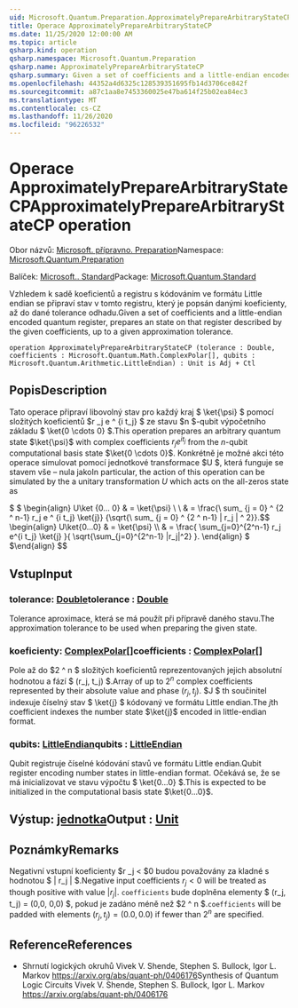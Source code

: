 ```yaml
---
uid: Microsoft.Quantum.Preparation.ApproximatelyPrepareArbitraryStateCP
title: Operace ApproximatelyPrepareArbitraryStateCP
ms.date: 11/25/2020 12:00:00 AM
ms.topic: article
qsharp.kind: operation
qsharp.namespace: Microsoft.Quantum.Preparation
qsharp.name: ApproximatelyPrepareArbitraryStateCP
qsharp.summary: Given a set of coefficients and a little-endian encoded quantum register, prepares an state on that register described by the given coefficients, up to a given approximation tolerance.
ms.openlocfilehash: 44352a4d6325c128539351695fb14d3706ce842f
ms.sourcegitcommit: a87c1aa8e7453360025e47ba614f25b02ea84ec3
ms.translationtype: MT
ms.contentlocale: cs-CZ
ms.lasthandoff: 11/26/2020
ms.locfileid: "96226532"
---
```

# <a name="approximatelypreparearbitrarystatecp-operation"></a><span data-ttu-id="45bae-102">Operace ApproximatelyPrepareArbitraryStateCP</span><span class="sxs-lookup"><span data-stu-id="45bae-102">ApproximatelyPrepareArbitraryStateCP operation</span></span>

<span data-ttu-id="45bae-103">Obor názvů: [Microsoft. přípravno. Preparation](xref:Microsoft.Quantum.Preparation)</span><span class="sxs-lookup"><span data-stu-id="45bae-103">Namespace: [Microsoft.Quantum.Preparation](xref:Microsoft.Quantum.Preparation)</span></span>

<span data-ttu-id="45bae-104">Balíček: [Microsoft.. Standard](https://nuget.org/packages/Microsoft.Quantum.Standard)</span><span class="sxs-lookup"><span data-stu-id="45bae-104">Package: [Microsoft.Quantum.Standard](https://nuget.org/packages/Microsoft.Quantum.Standard)</span></span>


<span data-ttu-id="45bae-105">Vzhledem k sadě koeficientů a registru s kódováním ve formátu Little endian se připraví stav v tomto registru, který je popsán danými koeficienty, až do dané tolerance odhadu.</span><span class="sxs-lookup"><span data-stu-id="45bae-105">Given a set of coefficients and a little-endian encoded quantum register, prepares an state on that register described by the given coefficients, up to a given approximation tolerance.</span></span>

```qsharp
operation ApproximatelyPrepareArbitraryStateCP (tolerance : Double, coefficients : Microsoft.Quantum.Math.ComplexPolar[], qubits : Microsoft.Quantum.Arithmetic.LittleEndian) : Unit is Adj + Ctl
```


## <a name="description"></a><span data-ttu-id="45bae-106">Popis</span><span class="sxs-lookup"><span data-stu-id="45bae-106">Description</span></span>

<span data-ttu-id="45bae-107">Tato operace připraví libovolný stav pro každý kraj $ \ket{\psi} $ pomocí složitých koeficientů $r _j e ^ {i t_j} $ ze stavu $n $-qubit výpočetního základu $ \ket{0 \cdots 0} $.</span><span class="sxs-lookup"><span data-stu-id="45bae-107">This operation prepares an arbitrary quantum state $\ket{\psi}$ with complex coefficients $r_j e^{i t_j}$ from the $n$-qubit computational basis state $\ket{0 \cdots 0}$.</span></span>
<span data-ttu-id="45bae-108">Konkrétně je možné akci této operace simulovat pomocí jednotkové transformace $U $, která funguje se stavem vše – nula jako</span><span class="sxs-lookup"><span data-stu-id="45bae-108">In particular, the action of this operation can be simulated by the a unitary transformation $U$ which acts on the all-zeros state as</span></span>

<span data-ttu-id="45bae-109">$ $ \begin{align} U\ket {0... 0} & = \ket{\psi} \\ \\ & = \frac{\ sum_ {j = 0} ^ {2 ^ n-1} r_j e ^ {i t_j} \ket{j}} {\sqrt{\ sum_ {j = 0} ^ {2 ^ n-1} | r_j | ^ 2}}.</span><span class="sxs-lookup"><span data-stu-id="45bae-109">$$ \begin{align} U\ket{0...0} & = \ket{\psi} \\\\ & = \frac{ \sum_{j=0}^{2^n-1} r_j e^{i t_j} \ket{j} }{ \sqrt{\sum_{j=0}^{2^n-1} |r_j|^2} }.</span></span>
<span data-ttu-id="45bae-110">\end{align} $ $</span><span class="sxs-lookup"><span data-stu-id="45bae-110">\end{align} $$</span></span>

## <a name="input"></a><span data-ttu-id="45bae-111">Vstup</span><span class="sxs-lookup"><span data-stu-id="45bae-111">Input</span></span>

### <a name="tolerance--double"></a><span data-ttu-id="45bae-112">tolerance: [Double](xref:microsoft.quantum.lang-ref.double)</span><span class="sxs-lookup"><span data-stu-id="45bae-112">tolerance : [Double](xref:microsoft.quantum.lang-ref.double)</span></span>

<span data-ttu-id="45bae-113">Tolerance aproximace, která se má použít při přípravě daného stavu.</span><span class="sxs-lookup"><span data-stu-id="45bae-113">The approximation tolerance to be used when preparing the given state.</span></span>


### <a name="coefficients--complexpolar"></a><span data-ttu-id="45bae-114">koeficienty: [ComplexPolar](xref:Microsoft.Quantum.Math.ComplexPolar)[]</span><span class="sxs-lookup"><span data-stu-id="45bae-114">coefficients : [ComplexPolar](xref:Microsoft.Quantum.Math.ComplexPolar)[]</span></span>

<span data-ttu-id="45bae-115">Pole až do $2 ^ n $ složitých koeficientů reprezentovaných jejich absolutní hodnotou a fází $ (r_j, t_j) $.</span><span class="sxs-lookup"><span data-stu-id="45bae-115">Array of up to $2^n$ complex coefficients represented by their absolute value and phase $(r_j, t_j)$.</span></span> <span data-ttu-id="45bae-116">$J $ th součinitel indexuje číselný stav $ \ket{j} $ kódovaný ve formátu Little endian.</span><span class="sxs-lookup"><span data-stu-id="45bae-116">The $j$th coefficient indexes the number state $\ket{j}$ encoded in little-endian format.</span></span>


### <a name="qubits--littleendian"></a><span data-ttu-id="45bae-117">qubits: [LittleEndian](xref:Microsoft.Quantum.Arithmetic.LittleEndian)</span><span class="sxs-lookup"><span data-stu-id="45bae-117">qubits : [LittleEndian](xref:Microsoft.Quantum.Arithmetic.LittleEndian)</span></span>

<span data-ttu-id="45bae-118">Qubit registruje číselné kódování stavů ve formátu Little endian.</span><span class="sxs-lookup"><span data-stu-id="45bae-118">Qubit register encoding number states in little-endian format.</span></span> <span data-ttu-id="45bae-119">Očekává se, že se má inicializovat ve stavu výpočtu $ \ket{0...0} $.</span><span class="sxs-lookup"><span data-stu-id="45bae-119">This is expected to be initialized in the computational basis state $\ket{0...0}$.</span></span>



## <a name="output--unit"></a><span data-ttu-id="45bae-120">Výstup: [jednotka](xref:microsoft.quantum.lang-ref.unit)</span><span class="sxs-lookup"><span data-stu-id="45bae-120">Output : [Unit](xref:microsoft.quantum.lang-ref.unit)</span></span>



## <a name="remarks"></a><span data-ttu-id="45bae-121">Poznámky</span><span class="sxs-lookup"><span data-stu-id="45bae-121">Remarks</span></span>

<span data-ttu-id="45bae-122">Negativní vstupní koeficienty $r _j < $0 budou považovány za kladné s hodnotou $ | r_j | $.</span><span class="sxs-lookup"><span data-stu-id="45bae-122">Negative input coefficients $r_j < 0$ will be treated as though positive with value $|r_j|$.</span></span> <span data-ttu-id="45bae-123">`coefficients` bude doplněna elementy $ (r_j, t_j) = (0,0, 0,0) $, pokud je zadáno méně než $2 ^ n $.</span><span class="sxs-lookup"><span data-stu-id="45bae-123">`coefficients` will be padded with elements $(r_j, t_j) = (0.0, 0.0)$ if fewer than $2^n$ are specified.</span></span>

## <a name="references"></a><span data-ttu-id="45bae-124">Reference</span><span class="sxs-lookup"><span data-stu-id="45bae-124">References</span></span>

- <span data-ttu-id="45bae-125">Shrnutí logických okruhů Vivek V. Shende, Stephen S. Bullock, Igor L. Markov https://arxiv.org/abs/quant-ph/0406176</span><span class="sxs-lookup"><span data-stu-id="45bae-125">Synthesis of Quantum Logic Circuits Vivek V. Shende, Stephen S. Bullock, Igor L. Markov https://arxiv.org/abs/quant-ph/0406176</span></span>